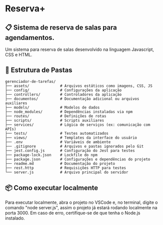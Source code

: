 # Reserva+
## :clipboard: Sistema de reserva de salas para agendamentos.
Um sistema para reserva de salas desenvolvido na linguagem Javascript, CSS e HTML.

## :file_folder: Estrutura de Pastas
```text
gerenciador-de-tarefas/
├── assets/              # Arquivos estáticos como imagens, CSS, JS
├── config/              # Configurações da aplicação
├── controllers/         # Controladores da aplicação
├── documentos/          # Documentação adicional ou arquivos auxiliares
├── models/              # Modelos de dados
├── node_modules/        # Dependências instaladas via npm
├── routes/              # Definições de rotas
├── scripts/             # Scripts auxiliares
├── services/            # Lógica de serviços (ex: comunicação com APIs)
├── tests/               # Testes automatizados
├── views/               # Templates da interface do usuário
├── .env                 # Variáveis de ambiente
├── .gitignore           # Arquivos e pastas ignorados pelo Git
├── jest.config.js       # Configuração do Jest para testes
├── package-lock.json    # Lockfile do npm
├── package.json         # Configurações e dependências do projeto
├── readme.md            # Documentação do projeto
├── rest.http            # Requisições HTTP para testes
└── server.js            # Arquivo principal do servidor
```

## :package: Como executar localmente
Para executar localmente, abra o projeto no VSCode e, no terminal, digite o comando "node server.js", assim o projeto já estará rodando localmente na porta 3000. Em caso de erro, certifique-se de que tenha o Node.js instalado.
